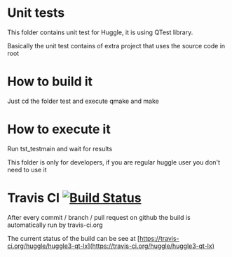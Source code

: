 Unit tests
===========

This folder contains unit test for Huggle, it is using QTest library.

Basically the unit test contains of extra project that uses the source code in root

How to build it
================

Just cd the folder test and execute qmake and make


How to execute it
==================

Run tst_testmain and wait for results


This folder is only for developers, if you are regular huggle user you don't need to use it

Travis CI [![Build Status](https://travis-ci.org/huggle/huggle3-qt-lx.png?branch=master)](https://travis-ci.org/huggle/huggle3-qt-lx) 
==================

After every commit / branch / pull request on github the build is automatically run by travis-ci.org

The current status of the build can be see at [https://travis-ci.org/huggle/huggle3-qt-lx](https://travis-ci.org/huggle/huggle3-qt-lx)
